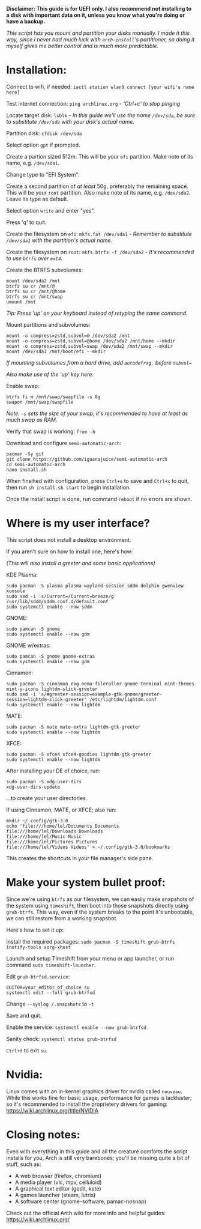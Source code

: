 **Disclaimer: This guide is for UEFI only. I also recommend not installing to a disk with important data on it, unless you know what you're doing or have a backup.**

*This script has you mount and partition your disks manually. I made it this way, since I never had much luck with `arch-install`'s partitioner, so doing it myself gives me better control and is much more predictable.*

# Installation:

Connect to wifi, if needed: `iwctl station wlan0 connect [your wifi's name here]`

Test internet connection: `ping archlinux.org` *- 'Ctrl+c' to stop pinging*

Locate target disk: `lsblk` *- In this guide we'll use the name `/dev/sda`, be sure to substitute `/dev/sda` with your disk's actual name.*

Partition disk: `cfdisk /dev/sda`

Select option `gpt` if prompted.

Create a partion sized 512m. This will be your `efi` partition. Make note of its name, e.g. `/dev/sda1`.

Change type to "EFI System".

Create a second partition of *at least* 50g, preferably the remaining space. This will be your `root` partition. Also make note of its name, e.g. `/dev/sda2`. Leave its type as default.

Select option `write` and enter "yes".

Press 'q' to quit.

Create the filesystem on `efi`: `mkfs.fat /dev/sda1` *- Remember to substitute `/dev/sda1` with the partition's actual name.*

Create the filesystem on `root`: `mkfs.btrfs -f /dev/sda2` *- It's recommended to use `btrfs` over `ext4`.*

Create the BTRFS subvolumes:
```
mount /dev/sda2 /mnt
btrfs su cr /mnt/@
btrfs su cr /mnt/@home
btrfs su cr /mnt/swap
umount /mnt
```
*Tip: Press 'up' on your keyboard instead of retyping the same command.*

Mount partitions and subvolumes:
```
mount -o compress=zstd,subvol=@ /dev/sda2 /mnt
mount -o compress=zstd,subvol=@home /dev/sda2 /mnt/home --mkdir
mount -o compress=zstd,subvol=swap /dev/sda2 /mnt/swap --mkdir
mount /dev/sda1 /mnt/boot/efi --mkdir
```

*If mounting subvolumes from a hard drive, add `autodefrag,` before `subvol=`*

*Also make use of the 'up' key here.*

Enable swap:
```
btrfs fi m /mnt/swap/swapfile -s 8g
swapon /mnt/swap/swapfile
```
*Note: `-s` sets the size of your swap; it's recommended to have at least as much swap as RAM.*

Verify that swap is working: `free -h`

Download and configure `semi-automatic-arch`:
```
pacman -Sy git
git clone https://github.com/iguanajuice/semi-automatic-arch
cd semi-automatic-arch
nano install.sh
```
When finsihed with configuration, press `Ctrl+s` to save and `Ctrl+x` to quit, then run `sh install.sh start` to begin installation.

Once the install script is done, run command `reboot` if no errors are shown.

# Where is my user interface?

This script does not install a desktop environment.

If you aren't sure on how to install one, here's how:

*(This will also install a greeter and some basic applications)*

KDE Plasma:
```
sudo pacman -S plasma plasma-wayland-session sddm dolphin gwenview konsole
sudo sed -i 's/Current=/Current=breeze/g' /usr/lib/sddm/sddm.conf.d/default.conf
sudo systemctl enable --now sddm
```
GNOME: 
```
sudo pamcan -S gnome
sudo systemctl enable --now gdm
```
GNOME w/extras: 
```
sudo pamcan -S gnome gnome-extras
sudo systemctl enable --now gdm
```
Cinnamon:
```
sudo pacman -S cinnamon eog nemo-fileroller gnome-terminal mint-themes mint-y-icons lightdm-slick-greeter
sudo sed -i 's/#greeter-session=example-gtk-gnome/greeter-session=lightdm-slick-greeter' /etc/lightdm/lightdm.conf
sudo systemctl enable --now lightdm
```
MATE:
```
sudo pacman -S mate mate-extra lightdm-gtk-greeter
sudo systemctl enable --now lightdm
```
XFCE:
```
sudo pacman -S xfce4 xfce4-goodies lightdm-gtk-greeter
sudo systemctl enable --now lightdm
```
After installing your DE of choice, run:
```
sudo pacman -S xdg-user-dirs
xdg-user-dirs-update
```
...to create your user directories.

If using Cinnamon, MATE, or XFCE; also run:
```
mkdir ~/.config/gtk-3.0
echo 'file:///home/lel/Documents Documents
file:///home/lel/Downloads Downloads
file:///home/lel/Music Music
file:///home/lel/Pictures Pictures
file:///home/lel/Videos Videos' > ~/.config/gtk-3.0/bookmarks
```
This creates the shortcuts in your file manager's side pane.

# Make your system bullet proof:

Since we're using `btrfs` as our filesystem, we can easily make snapshots of the system using `timeshift`, then boot into those snapshots directly using `grub-btrfs`. This way, even if the system breaks to the point it's unbootable, we can still restore from a working snapshot.

Here's how to set it up:

Install the required packages: `sudo pacman -S timeshift grub-btrfs inotify-tools xorg-xhost`

Launch and setup Timeshift from your menu or app launcher, or run command `sudo timeshift-launcher`.

Edit `grub-btrfsd.service`:
```
EDITOR=your_editor_of_choice su
systemctl edit --full grub-btrfsd
```
Change `--syslog /.snapshots` to `-t`

Save and quit.

Enable the service: `systemctl enable --now grub-btrfsd`

Sanity check: `systemctl status grub-btrfsd`

`Ctrl+d` to exit `su`.

# Nvidia:

Linux comes with an in-kernel graphics driver for nvidia called `nouveau`. While this works fine for basic usage, performance for games is lackluster; so it's recommended to install the proprietery drivers for gaming: https://wiki.archlinux.org/title/NVIDIA

# Closing notes:

Even with everything in this guide and all the creature comforts the script installs for you, Arch is still very barebones; you'll be missing quite a bit of stuff, such as:

* A web browser (firefox, chromium)
* A media player (vlc, mpv, celluloid)
* A graphical text editor (gedit, kate)
* A games launcher (steam, lutris)
* A software center (gnome-software, pamac-nosnap)

Check out the official Arch wiki for more info and helpful guides: https://wiki.archlinux.org/
